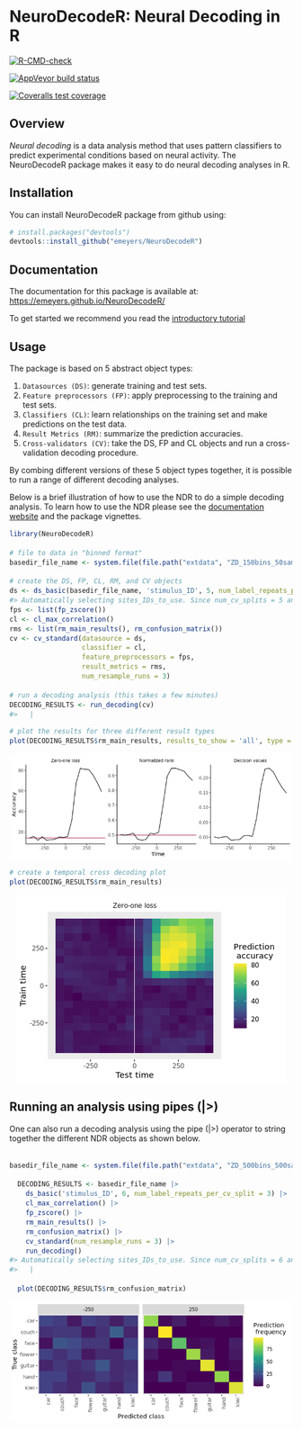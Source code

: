 
<!-- README.md is generated from README.Rmd. Please edit that file -->

# NeuroDecodeR: Neural Decoding in R

<!-- badges: start -->

[![R-CMD-check](https://github.com/emeyers/NeuroDecodeR/actions/workflows/R-CMD-check.yaml/badge.svg)](https://github.com/emeyers/NeuroDecodeR/actions/workflows/R-CMD-check.yaml)

[![AppVeyor build
status](https://ci.appveyor.com/api/projects/status/github/emeyers/NeuroDecodeR?branch=master&svg=true)](https://ci.appveyor.com/project/emeyers/NeuroDecodeR)

[![Coveralls test
coverage](https://coveralls.io/repos/github/emeyers/NeuroDecodeR/badge.svg)](https://coveralls.io/github/emeyers/NeuroDecodeR)

<!-- badges: end -->
<p>

## Overview

*Neural decoding* is a data analysis method that uses pattern
classifiers to predict experimental conditions based on neural activity.
The NeuroDecodeR package makes it easy to do neural decoding analyses in
R.

## Installation

You can install NeuroDecodeR package from github using:

``` r
# install.packages("devtools")
devtools::install_github("emeyers/NeuroDecodeR")
```

## Documentation

The documentation for this package is available at:
<https://emeyers.github.io/NeuroDecodeR/>

To get started we recommend you read the [introductory
tutorial](https://emeyers.github.io/NeuroDecodeR/articles/introduction_tutorial.html)

## Usage

The package is based on 5 abstract object types:

1.  `Datasources (DS)`: generate training and test sets.
2.  `Feature preprocessors (FP)`: apply preprocessing to the training
    and test sets.
3.  `Classifiers (CL)`: learn relationships on the training set and make
    predictions on the test data.
4.  `Result Metrics (RM)`: summarize the prediction accuracies.
5.  `Cross-validators (CV)`: take the DS, FP and CL objects and run a
    cross-validation decoding procedure.

By combing different versions of these 5 object types together, it is
possible to run a range of different decoding analyses.

Below is a brief illustration of how to use the NDR to do a simple
decoding analysis. To learn how to use the NDR please see the
[documentation website](https://emeyers.github.io/NeuroDecodeR/) and the
package vignettes.

``` r
library(NeuroDecodeR)

# file to data in "binned format"
basedir_file_name <- system.file(file.path("extdata", "ZD_150bins_50sampled.Rda"), package="NeuroDecodeR")

# create the DS, FP, CL, RM, and CV objects
ds <- ds_basic(basedir_file_name, 'stimulus_ID', 5, num_label_repeats_per_cv_split = 3)
#> Automatically selecting sites_IDs_to_use. Since num_cv_splits = 5 and num_label_repeats_per_cv_split = 3, all sites that have 15 repetitions have been selected. This yields 132 sites that will be used for decoding (out of 132 total).
fps <- list(fp_zscore())
cl <- cl_max_correlation()
rms <- list(rm_main_results(), rm_confusion_matrix())
cv <- cv_standard(datasource = ds, 
                  classifier = cl, 
                  feature_preprocessors = fps, 
                  result_metrics = rms, 
                  num_resample_runs = 3)

# run a decoding analysis (this takes a few minutes) 
DECODING_RESULTS <- run_decoding(cv)
#>   |                                                                              |                                                                      |   0%  |                                                                              |=======================                                               |  33%  |                                                                              |===============================================                       |  67%  |                                                                              |======================================================================| 100%
```

``` r
# plot the results for three different result types
plot(DECODING_RESULTS$rm_main_results, results_to_show = 'all', type = 'line')
```

<img src="man/figures/README-line_plot-1.png" style="display: block; margin: auto;" />

``` r
# create a temporal cross decoding plot
plot(DECODING_RESULTS$rm_main_results)
```

<img src="man/figures/README-TCD_plot-1.png" style="display: block; margin: auto;" />

## Running an analysis using pipes (\|\>)

One can also run a decoding analysis using the pipe (\|\>) operator to
string together the different NDR objects as shown below.

``` r

basedir_file_name <- system.file(file.path("extdata", "ZD_500bins_500sampled.Rda"), package="NeuroDecodeR")
  
  DECODING_RESULTS <- basedir_file_name |>
    ds_basic('stimulus_ID', 6, num_label_repeats_per_cv_split = 3) |>
    cl_max_correlation() |>
    fp_zscore() |>
    rm_main_results() |>
    rm_confusion_matrix() |>
    cv_standard(num_resample_runs = 3) |>
    run_decoding()
#> Automatically selecting sites_IDs_to_use. Since num_cv_splits = 6 and num_label_repeats_per_cv_split = 3, all sites that have 18 repetitions have been selected. This yields 132 sites that will be used for decoding (out of 132 total).
#>   |                                                                              |                                                                      |   0%  |                                                                              |=======================                                               |  33%  |                                                                              |===============================================                       |  67%  |                                                                              |======================================================================| 100%
  
  plot(DECODING_RESULTS$rm_confusion_matrix)
```

<img src="man/figures/README-pipe_example-1.png" style="display: block; margin: auto;" />
